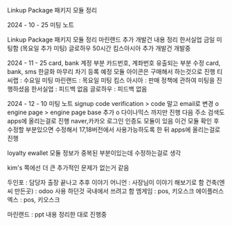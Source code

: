 Linkup Package 패키지 모듈 정리


2024 - 10 - 25 미팅 노트

Linkup Package 패키지 모듈 정리
마린랜드 추가 개발건 내용 정리
한서실업 금일 미팅함  (목요일 추가 미팅)
글로하우 50시간 
킴스아시아 추가 개발건 개발중


2024 - 11 - 25
card, bank 계정 부분 카드번호, 계좌번호 유출되는 부분 수정
card, bank, sms 한글화 마무리
차기 등록 예정 모듈 아이콘은 구매해서 하는것으로 진행
티씨랩 : 수요일 미팅
마린랜드 : 목요일 미팅
킴스 아시아 : 판매 정책에 관하여 미팅을 진행하셨음
한서실업 : 피드백 없음
글로하우 : 피드백 없음


2024 - 12 - 10 미팅 노트
signup code verification > code 말고 email로 변경 o
engine page > engine page base 추가 o
다이나믹스 까지만 진행 
다음 주소 검색도 apps에 올리는걸로 진행
naver,카카오 로그인 인증도 모듈이 있음 이건 모듈 확인 후 수정할 부분있으면 수정해서 17,18버전에서 사용가능하도록 한 뒤 apps에 올리는걸로 진행

loyalty ewallet 모듈 정보가 중복된 부분이있는데 수정하는걸로 생각

kim's 쪽에선 더 큰 추가적인 문제가 없는거 같음

두인포 :  담당자 출장 끝나고 추후 이야기
어니언 : 사장님이 이야기 해보기로 함
	건축(엔씨 만든곳) : odoo 사용 하던것 국내에서 쓰려고 함
엠게임 : pos, 키오스크
에이플러스 엑스 : pos, 키오스크

마린랜드 : ppt 내용 정리한 대로 진행중